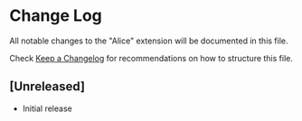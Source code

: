 # Change Log

All notable changes to the "Alice" extension will be documented in this file.

Check [Keep a Changelog](http://keepachangelog.com/) for recommendations on how to structure this file.

## [Unreleased]

- Initial release